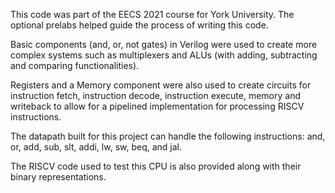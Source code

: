 This code was part of the EECS 2021 course for York University. The optional prelabs helped guide the process of writing this code.

Basic components (and, or, not gates) in Verilog were used to create more complex systems such as multiplexers and ALUs (with adding, subtracting and comparing functionalities). 

Registers and a Memory component were also used to create circuits for instruction fetch, instruction decode, instruction execute, memory and writeback to allow for a pipelined implementation for processing RISCV instructions.

The datapath built for this project can handle the following instructions: and, or, add, sub, slt, addi, lw, sw, beq, and jal.

The RISCV code used to test this CPU is also provided along with their binary representations.
